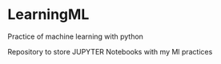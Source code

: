 # LearningML
Practice of machine learning with python

Repository to store JUPYTER Notebooks with my Ml practices
